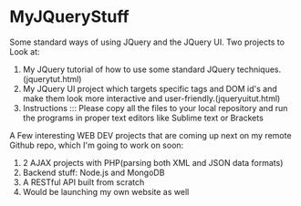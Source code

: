 # MyJQueryStuff
Some standard ways of using JQuery and the JQuery UI.
Two projects to Look at:
1) My JQuery tutorial of how to use some standard JQuery techniques. (jquerytut.html)
2) My JQuery UI project which targets specific tags and DOM id's and make them look more interactive and user-friendly.(jqueryuitut.html) 
3) Instructions ::: Please copy all the files to your local repository and run the programs in proper text editors like Sublime text or Brackets

A Few interesting WEB DEV projects that are coming up next on my remote Github repo, which I'm going to work on soon:
1) 2 AJAX projects with PHP(parsing both XML and JSON data formats)
2) Backend stuff: Node.js and MongoDB
3) A RESTful API built from scratch
4) Would be launching my own website as well
